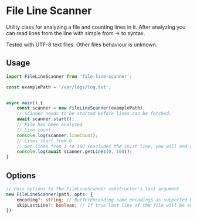 # File Line Scanner

Utility class for analyzing a file and counting lines in it. After analyzing you can read lines from the line with simple from -> to syntax.

Tested with UTF-8 text files. Other files behaviour is unknown.
## Usage

```typescript
import FileLineScanner from 'file-line-scanner';

const examplePath = '/var/logs/log.txt';


async main() {
    const scanner = new FileLineScanner(examplePath);
    // Scanner needs to be started before lines can be fetched.
    await scanner.start();
    // File has been analyzed
    // Line count
    console.log(scanner.lineCount);
    // Lines start from 0
    // Get lines from 1 to 100 (excludes the 101st line, you will end up with lines from 1 - 100);
    console.log(await scanner.getLines(0, 100));
}
```

## Options

```typescript
// Pass options to the FileLineScanner constructor's last argument
new FileLineScanner(path, opts: {
    encoding?: string; // BufferEnconding same encodings as supported by Buffer
    skipLastLine?: boolean; // If true last line of the file will be skipped when reading lines
})
```